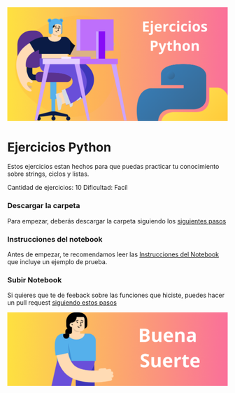 <img src='./assets/Titular.png'>

# Ejercicios Python

Estos ejercicios estan hechos para que puedas practicar tu conocimiento sobre strings, ciclos y listas.

Cantidad de ejercicios: 10
Dificultad: Facíl

### Descargar la carpeta

Para empezar, deberás descargar la carpeta siguiendo los <a href='download.md'>siguientes pasos</a>

### Instrucciones del notebook
Antes de empezar, te recomendamos leer las <a href='instructions.md'>Instrucciones del Notebook</a> que incluye un ejemplo de prueba. 

### Subir Notebook
Si quieres que te de feeback sobre las funciones que hiciste, puedes hacer un pull request <a href='pullrequest.md'>siguiendo  estos pasos</a>

<img src='./assets/Footer.png'>
